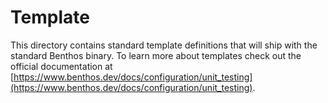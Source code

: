 Template
========

This directory contains standard template definitions that will ship with the standard Benthos binary. To learn more about templates check out the official documentation at [https://www.benthos.dev/docs/configuration/unit_testing](https://www.benthos.dev/docs/configuration/unit_testing).
